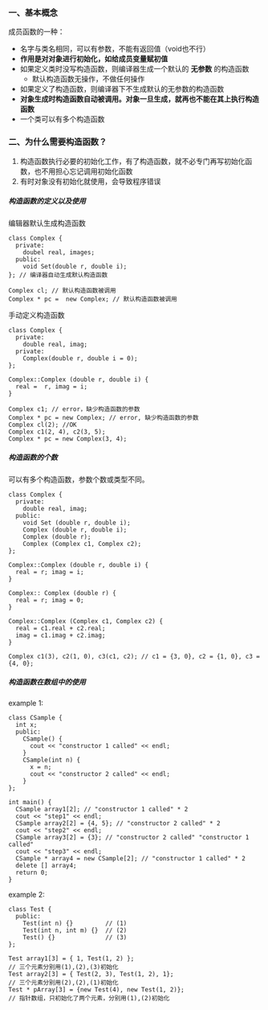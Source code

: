 ### 一、基本概念

成员函数的一种：
- 名字与类名相同，可以有参数，不能有返回值（void也不行）
- **作用是对对象进行初始化，如给成员变量赋初值**
- 如果定义类时没写构造函数，则编译器生成一个默认的 **无参数** 的构造函数
  - 默认构造函数无操作，不做任何操作
- 如果定义了构造函数，则编译器下不生成默认的无参数的构造函数
- **对象生成时构造函数自动被调用。对象一旦生成，就再也不能在其上执行构造函数**
- 一个类可以有多个构造函数

### 二、为什么需要构造函数？

1. 构造函数执行必要的初始化工作，有了构造函数，就不必专门再写初始化函数，也不用担心忘记调用初始化函数
2. 有时对象没有初始化就使用，会导致程序错误

##### 构造函数的定义以及使用
编辑器默认生成构造函数
```
class Complex {
  private:
    doubel real, images;
  public:
    void Set(double r, double i);
}; // 编译器自动生成默认构造函数

Complex cl; // 默认构造函数被调用
Complex * pc =  new Complex; // 默认构造函数被调用
```

手动定义构造函数
```
class Complex {
  private:
    double real, imag;
  private:
    Complex(double r, double i = 0);
};

Complex::Complex (double r, double i) {
  real =  r, imag = i;
}

Complex c1; // error，缺少构造函数的参数
Complex * pc = new Complex; // error, 缺少构造函数的参数
Complex cl(2); //OK
Complex c1(2, 4), c2(3, 5);
Complex * pc = new Complex(3, 4);
```

##### 构造函数的个数

可以有多个构造函数，参数个数或类型不同。

```
class Complex {
  private:
    double real, imag;
  public:
    void Set (double r, double i);
    Complex (double r, double i);
    Complex (double r);
    Complex (Complex c1, Complex c2);
};

Complex::Complex (double r, double i) {
  real = r; imag = i;
}

Complex:: Complex (double r) {
  real = r; imag = 0;
}

Complex::Complex (Complex c1, Complex c2) {
  real = c1.real + c2.real;
  imag = c1.imag + c2.imag;
}

Complex c1(3), c2(1, 0), c3(c1, c2); // c1 = {3, 0}, c2 = {1, 0}, c3 = {4, 0};
```

##### 构造函数在数组中的使用

example 1:

```
class CSample {
  int x;
  public:
    CSample() {
      cout << "constructor 1 called" << endl;
    }
    CSample(int n) {
      x = n;
      cout << "constructor 2 called" << endl;
    }
};

int main() {
  CSample array1[2]; // "constructor 1 called" * 2
  cout << "step1" << endl;
  CSample array2[2] = {4, 5}; // "constructor 2 called" * 2
  cout << "step2" << endl;
  CSample array3[2] = {3}; // "constructor 2 called" "constructor 1 called"
  cout << "step3" << endl;
  CSample * array4 = new CSample[2]; // "constructor 1 called" * 2
  delete [] array4;
  return 0;
}
```

example 2:
```
class Test {
  public:
    Test(int n) {}         // (1)
    Test(int n, int m) {}  // (2)
    Test() {}              // (3)
};

Test array1[3] = { 1, Test(1, 2) };
// 三个元素分别用(1),(2),(3)初始化
Test array2[3] = { Test(2, 3), Test(1, 2), 1};
// 三个元素分别用(2),(2),(1)初始化
Test * pArray[3] = {new Test(4), new Test(1, 2)};
// 指针数组，只初始化了两个元素，分别用(1),(2)初始化
```
